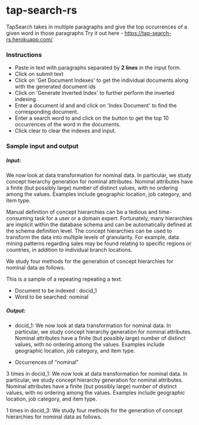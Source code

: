 # tap-search-rs
TapSearch takes in multiple paragraphs and give the top occurrences of a given word in those paragraphs
Try it out here - https://tap-search-rs.herokuapp.com/

### Instructions
- Paste in text with paragraphs separated by **2 lines** in the input form.
- Click on submit text
- Click on 'Get Document Indexes' to get the individual documents along with the generated document ids
- Click on 'Generate Inverted Index' to further perform the inverted indexing.
- Enter a document id and and click on 'Index Document' to find the corresponding document.
- Enter a search word to and click on the button to get the top 10 occurrences of the word in the documents.
- Click clear to clear the indexes and input.

### Sample input and output
##### Input: 
We now look at data transformation for nominal data. In particular, we study concept hierarchy generation for nominal attributes. Nominal attributes have a finite (but possibly large) number of distinct values, with no ordering among the values. Examples include geographic location, job category, and item type.


Manual definition of concept hierarchies can be a tedious and time-consuming task for a user or a domain expert. Fortunately, many hierarchies are implicit within the database schema and can be automatically defined at the schema definition level. The concept hierarchies can be used to transform the data into multiple levels of granularity. For example, data mining patterns regarding sales may be found relating to specific regions or countries, in addition to individual branch locations.


We study four methods for the generation of concept hierarchies for nominal data as follows.


This is a sample of a repeating repeating a text.

- Document to be indexed : docid_1
- Word to be searched: nominal

##### Output:
- docid_1: We now look at data transformation for nominal data. In particular, we study concept hierarchy generation for nominal attributes. Nominal attributes have a finite (but possibly large) number of distinct values, with no ordering among the values. Examples include geographic location, job category, and item type.

- Occurrences of "nominal"

3 times in docid_1: We now look at data transformation for nominal data. In particular, we study concept hierarchy generation for nominal attributes. Nominal attributes have a finite (but possibly large) number of distinct values, with no ordering among the values. Examples include geographic location, job category, and item type.

1 times in docid_3: We study four methods for the generation of concept hierarchies for nominal data as follows.
